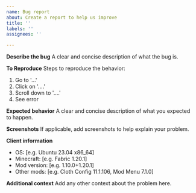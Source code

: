 ```yaml
---
name: Bug report
about: Create a report to help us improve
title: ''
labels: ''
assignees: ''

---
```


**Describe the bug**
A clear and concise description of what the bug is.

**To Reproduce**
Steps to reproduce the behavior:
1. Go to '...'
2. Click on '....'
3. Scroll down to '....'
4. See error

**Expected behavior**
A clear and concise description of what you expected to happen.

**Screenshots**
If applicable, add screenshots to help explain your problem.

**Client information**
 - OS: [e.g. Ubuntu 23.04 x86_64]
 - Minecraft: [e.g. Fabric 1.20.1] 
 - Mod version: [e.g. 1.10.0+1.20.1]
 - Other mods: [e.g. Cloth Config 11.1.106, Mod Menu 7.1.0]

**Additional context**
Add any other context about the problem here.
